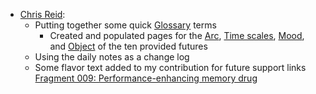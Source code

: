 - [Chris Reid](<Chris Reid.md>):
    - Putting together some quick [Glossary](<Glossary.md>) terms
        - Created and populated pages for the [Arc](<Arc.md>), [Time scales](<Time scales.md>), [Mood](<Mood.md>), and [Object](<Object.md>) of the ten provided futures
    - Using the daily notes as a change log
    - Some flavor text added to my contribution for future support links [Fragment 009: Performance-enhancing memory drug](<Fragment 009: Performance-enhancing memory drug.md>)
